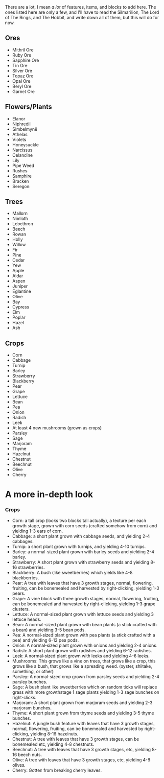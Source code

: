 There are a lot, I mean _a lot_ of features, items, and blocks to add here.
The ones listed here are only a few, and I'll have to read the Silmarilion, The Lord of The Rings, and The Hobbit, and write down all of them, but this will do for now.

## Ores
- Mithril Ore
- Ruby Ore
- Sapphire Ore
- Tin Ore
- Silver Ore
- Topaz Ore
- Opal Ore
- Beryl Ore
- Garnet Ore

## Flowers/Plants
- Elanor
- Niphredil
- Simbelmynë
- Athelas
- Violets
- Honeysuckle
- Narcissus
- Celandine
- Lily
- Pipe Weed
- Rushes
- Samphire
- Bracken
- Seregon

## Trees
- Mallorn
- Nimloth
- Lebethron
- Beech
- Rowan
- Holly
- Willow
- Fir
- Pine
- Cedar
- Yew
- Apple
- Aldar
- Aspen
- Juniper
- Eglantine
- Olive
- Bay
- Cypress
- Elm
- Poplar
- Hazel
- Ash

## Crops
- Corn
- Cabbage
- Turnip
- Barley
- Strawberry
- Blackberry
- Pear
- Grape
- Lettuce
- Bean
- Pea
- Onion
- Radish
- Leek
- At least 4 new mushrooms (grown as crops)
- Parsley
- Sage
- Marjoram
- Thyme
- Hazelnut
- Chestnut
- Beechnut
- Olive
- Cherry

# A more in-depth look

### Crops
- Corn: a tall crop (looks two blocks tall actually), a texture per each growth stage, grown with corn seeds (crafted somehow from corn) and yielding 1-3 ears of corn.
- Cabbage: a short plant grown with cabbage seeds, and yielding 2-4 cabbages.
- Turnip: a short plant grown with turnips, and yielding 4-10 turnips.
- Barley: a normal-sized plant grown with barley seeds and yielding 2-4 barley.
- Strawberry: A short plant grown with strawberry seeds and yielding 8-16 strawberries.
- Blackberry: A bush (like sweetberries) which yields like 4-8 blackberries.
- Pear: A tree with leaves that have 3 growth stages, normal, flowering, fruiting, can be bonemealed and harvested by right-clicking, yielding 1-3 pears.
- Grape: A vine block with three growth stages, normal, flowering, fruiting, can be bonemealed and harvested by right-clicking, yielding 1-3 grape clusters.
- Lettuce: A normal-sized plant grown with lettuce seeds and yielding 3 lettuce heads.
- Bean: A normal-sized plant grown with bean plants (a stick crafted with a bean) and yielding 3-5 bean pods.
- Pea: A normal-sized plant grown with pea plants (a stick crafted with a pea) and yielding 6-12 pea pods.
- Onion: A normal-sized plant grown with onions and yielding 2-4 onions.
- Radish: A short plant grown with radishes and yielding 6-12 radishes.
- Leek: A normal-sized plant grown with leeks and yielding 4-6 leeks.
- Mushrooms: This grows like a vine on trees, that grows like a crop, this grows like a bush, that grows like a spreading weed. (oyster, shiitake, something, or other)
- Parsley: A normal-sized crop grown from parsley seeds and yielding 2-4 parsley bunches.
- Sage: A bush plant like sweetberries which on random ticks will replace grass with more growthstage 1 sage plants yielding 1-3 sage bunches on right-clicks.
- Marjoram: A short plant grown from marjoram seeds and yielding 2-3 marjoram bunches.
- Thyme: A short plant grown from thyme seeds and yielding 3-5 thyme bunches.
- Hazelnut: A jungle bush feature with leaves that have 3 growth stages, normal, flowering, fruiting, can be bonemealed and harvested by right-clicking, yielding 8-16 hazelnuts.
- Chestnut: A tree with leaves that have 3 growth stages, can be bonemealed etc, yielding 4-8 chestnuts.
- Beechnut: A tree with leaves that have 3 growth stages, etc, yielding 8-16 beech nuts.
- Olive: A tree with leaves that have 3 growth stages, etc, yielding 4-8 olives.
- Cherry: Gotten from breaking cherry leaves.